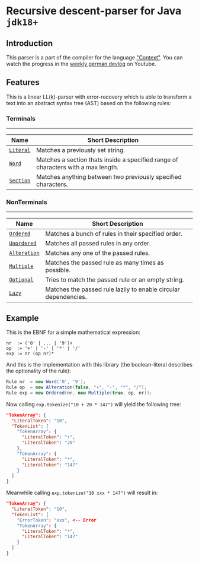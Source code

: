 # Recursive descent-parser for Java `jdk18+`

## Introduction
This parser is a part of the compiler for the language ["Context"](https://github.com/xtay2/context-compiler).
You can watch the progress in the [weekly german devlog](https://www.youtube.com/watch?v=jWV276dW2P0&list=PLg3Uqkw1bs-kw8Ku7-SVx6ijcD8Yo0Swb) on Youtube.

## Features
This is a linear LL(k)-parser with error-recovery which is able to transform a text into an abstract syntax tree (AST) based on the following rules:

### Terminals
---
| Name | Short Description |
|------|-------------------|
|[`Literal`](https://github.com/xtay2/recursive-descent-parser/wiki/Literal)| Matches a previously set string. |
|[`Word`](https://github.com/xtay2/recursive-descent-parser/wiki/Word)      | Matches a section thats inside a specified range of characters with a max length. |
|[`Section`](https://github.com/xtay2/recursive-descent-parser/wiki/Section)| Matches anything between two previously specified characters. |

### NonTerminals
---
| Name | Short Description |
|------|-------------------|
|[`Ordered`](https://github.com/xtay2/recursive-descent-parser/wiki/Ordered)      | Matches a bunch of rules in their specified order. |
|[`Unordered`](https://github.com/xtay2/recursive-descent-parser/wiki/Unordered)  | Matches all passed rules in any order. |
|[`Alteration`](https://github.com/xtay2/recursive-descent-parser/wiki/Alteration)| Matches any one of the passed rules. |
|[`Multiple`](https://github.com/xtay2/recursive-descent-parser/wiki/Multiple)    | Matches the passed rule as many times as possible. |
|[`Optional`](https://github.com/xtay2/recursive-descent-parser/wiki/Optional)    | Tries to match the passed rule or an empty string. |
|[`Lazy`](https://github.com/xtay2/recursive-descent-parser/wiki/Lazy)            | Matches the passed rule lazily to enable circular dependencies. |

## Example
This is the EBNF for a simple mathematical expression:
```
nr  := ('0' | ... | '9')+
op  := '+' | '-' | '*' | '/'
exp := nr (op nr)*
```

And this is the implementation with this library (the boolean-literal describes the optionality of the rule):
```Java
Rule nr  = new Word('0', '9');
Rule op  = new Alteration(false, "+", "-", "*", "/");
Rule exp = new Ordered(nr, new Multiple(true, op, nr));
```

Now calling `exp.tokenize("10 + 20 * 147")` will yield the following tree:
```json
"TokenArray": {
  "LiteralToken": "10",
  "TokenList": [
    "TokenArray": {
      "LiteralToken": "+",
      "LiteralToken": "20"
    },
    "TokenArray": {
      "LiteralToken": "*",
      "LiteralToken": "147"
    }
  ]
}
```

Meanwhile calling `exp.tokenize("10 xxx * 147")` will result in:
```json
"TokenArray": {
  "LiteralToken": "10",
  "TokenList": [
    "ErrorToken": "xxx", <-- Error
    "TokenArray": {
      "LiteralToken": "*",
      "LiteralToken": "147"
    }
  ]
}
```
